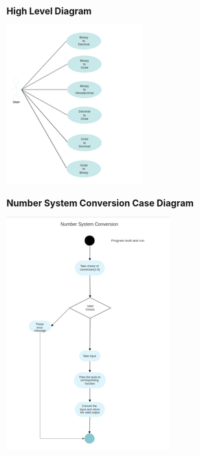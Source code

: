 ## High Level Diagram

![Image](../2_Design/High_Level.png)



## Number System Conversion Case Diagram

![Image](../2_Design/Case_diagram.png)



